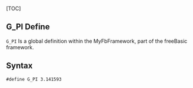 [TOC]
## G_PI Define

`G_PI` Is a global definition within the MyFbFramework, part of the freeBasic framework.
## Syntax

```freeBasic
#define G_PI 3.141593
```

